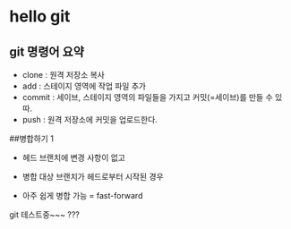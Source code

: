 # hello git

## git 명령어 요약

- clone : 원격 저장소 복사
- add : 스테이지 영역에 작업 파일 추가
- commit : 세이브, 스테이지 영역의 파일들을 가지고 커밋(=세이브)를 만들 수 있따.
- push : 원격 저장소에 커밋을 업로드한다.

##병합하기 1

- 헤드 브랜치에 변경 사항이 없고

- 병합 대상 브랜치가 헤드로부터 시작된 경우

- 아주 쉽게 병합 가능 = fast-forward

git 테스트중~~~
???
